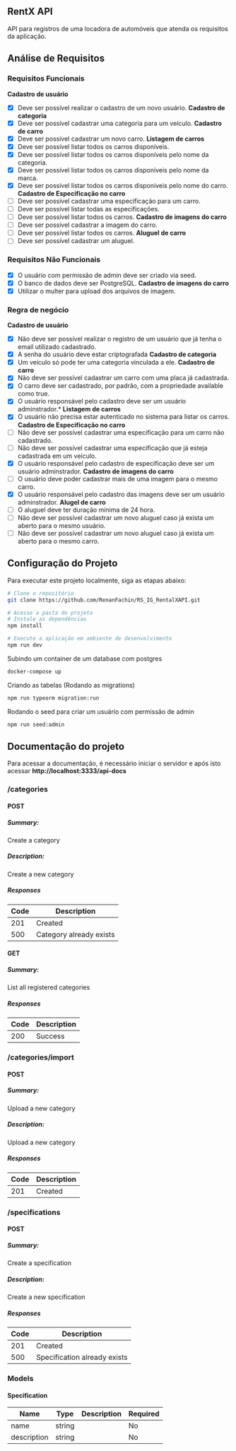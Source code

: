 ## RentX API
API para registros de uma locadora de automóveis que atenda os requisitos da aplicação.


## Análise de Requisitos
### Requisitos Funcionais
**Cadastro de usuário**
- [x] Deve ser possível realizar o cadastro de um novo usuário.
**Cadastro de categoria**
- [x] Deve ser possível cadastrar uma categoria para um veículo.
**Cadastro de carro**
- [X] Deve ser possível cadastrar um novo carro.
**Listagem de carros**
- [x] Deve ser possível listar todos os carros disponíveis.
- [x] Deve ser possível listar todos os carros disponíveis pelo nome da categoria.
- [x] Deve ser possível listar todos os carros disponíveis pelo nome da marca.
- [x] Deve ser possível listar todos os carros disponíveis pelo nome do carro.
**Cadastro de Especificação no carro**
- [ ] Deve ser possível cadastrar uma especificação para um carro.
- [ ] Deve ser possível listar todas as especificações.
- [ ] Deve ser possível listar todos os carros.
**Cadastro de imagens do carro**
- [ ] Deve ser possível cadastrar a imagem do carro.
- [ ] Deve ser possível listar todos os carros.
**Aluguel de carro**
- [ ] Deve ser possível cadastrar um aluguel.

### Requisitos Não Funcionais
- [x] O usuário com permissão de admin deve ser criado via seed.
- [x] O banco de dados deve ser PostgreSQL.
**Cadastro de imagens do carro**
- [x] Utilizar o multer para upload dos arquivos de imagem.

### Regra de negócio
**Cadastro de usuário**
- [x] Não deve ser possível realizar o registro de um usuário que já tenha o email utilizado cadastrado.
- [x] A senha do usuário deve estar criptografada
**Cadastro de categoria**
- [x] Um veículo só pode ter uma categoria vinculada a ele.
**Cadastro de carro**
- [x] Não deve ser possível cadastrar um carro com uma placa já cadastrada.
- [X] O carro deve ser cadastrado, por padrão, com a propriedade available como true.
- [x] O usuário responsável pelo cadastro deve ser um usuário adminstrador.*
**Listagem de carros**
- [x] O usuário não precisa estar autenticado no sistema para listar os carros.
**Cadastro de Especificação no carro**
- [ ] Não deve ser possível cadastrar uma especificação para um carro não cadastrado.
- [ ] Não deve ser possível cadastrar uma especificação que já esteja cadastrada em um veículo.
- [x] O usuário responsável pelo cadastro de especificação deve ser um usuário adminstrador.
**Cadastro de imagens do carro**
- [ ] O usuário deve poder cadastrar mais de uma imagem para o mesmo carro.
- [x] O usuário responsável pelo cadastro das imagens deve ser um usuário adminstrador.
**Alugel de carro**
- [ ] O aluguel deve ter duração mínima de 24 hora.
- [ ] Não deve ser possível cadastrar um novo aluguel caso já exista um aberto para o mesmo usuário.
- [ ] Não deve ser possível cadastrar um novo aluguel caso já exista um aberto para o mesmo carro.

## Configuração do Projeto

Para executar este projeto localmente, siga as etapas abaixo:

```bash
# Clone o repositório
git clone https://github.com/RenanFachin/RS_IG_RentalXAPI.git

# Acesse a pasta do projeto
# Instale as dependências
npm install

# Execute a aplicação em ambiente de desenvolvimento
npm run dev
```

Subindo um container de um database com postgres
```bash
docker-compose up
```

Criando as tabelas (Rodando as migrations)
```bash
npm run typeorm migration:run
```

Rodando o seed para criar um usuário com permissão de admin
```bash
npm run seed:admin
```

## Documentação do projeto

Para acessar a documentação, é necessário iniciar o servidor e após isto acessar **http://localhost:3333/api-docs**

### /categories

#### POST
##### Summary:

Create a category

##### Description:

Create a new category

##### Responses

| Code | Description |
| ---- | ----------- |
| 201 | Created |
| 500 | Category already exists |

#### GET
##### Summary:

List all registered categories

##### Responses

| Code | Description |
| ---- | ----------- |
| 200 | Success |

### /categories/import

#### POST
##### Summary:

Upload a new category

##### Description:

Upload a new category

##### Responses

| Code | Description |
| ---- | ----------- |
| 201 | Created |

### /specifications

#### POST
##### Summary:

Create a specification

##### Description:

Create a new specification

##### Responses

| Code | Description |
| ---- | ----------- |
| 201 | Created |
| 500 | Specification already exists |

### Models


#### Specification

| Name | Type | Description | Required |
| ---- | ---- | ----------- | -------- |
| name | string |  | No |
| description | string |  | No |


<!-- Libs utilizadas -->
<!-- https://www.npmjs.com/package/tsx -->
<!-- https://www.npmjs.com/package/uuid -->
<!-- https://www.npmjs.com/package/typescript -->
<!-- https://www.npmjs.com/package/multer --> 
<!-- https://www.npmjs.com/package/csv-parse -->
<!-- https://www.npmjs.com/package/swagger-ui-express -->
<!-- https://typeorm.io/ -->
<!-- https://www.npmjs.com/package/tsyringe -->
<!-- https://www.npmjs.com/package/bcrypt -->
<!-- https://www.npmjs.com/package/jsonwebtoken -->
<!-- https://www.npmjs.com/package/express-async-errors -->
<!-- https://jestjs.io/pt-BR/ -->
